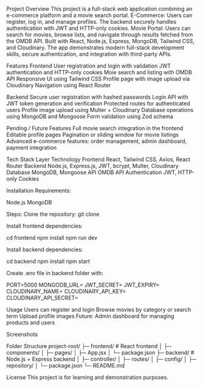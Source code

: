 Project Overview
This project is a full-stack web application combining an e-commerce platform and a movie search portal.
E-Commerce: Users can register, log in, and manage profiles. The backend securely handles authentication with JWT and HTTP-only cookies.
Movie Portal: Users can search for movies, browse lists, and navigate through results fetched from the OMDB API.
Built with React, Node.js, Express, MongoDB, Tailwind CSS, and Cloudinary.
The app demonstrates modern full-stack development skills, secure authentication, and integration with third-party APIs.


Features
Frontend
User registration and login with validation
JWT authentication and HTTP-only cookies
Moie search and listing with OMDB API
Responsive UI using Tailwind CSS
Profile page with image upload via Cloudinary
Navigation using React Router

Backend
Secure user registration with hashed passwords
Login API with JWT token generation and verification
Protected routes for authenticated users
Profile image upload using Multer + Cloudinary
Database operations using MongoDB and Mongoose
Form validation using Zod schema

Pending / Future Features
Full movie search integration in the frontend
Editable profile pages
Pagination or sliding window for movie listings
Advanced e-commerce features: order management, admin dashboard, payment integration

Tech Stack
Layer	Technology
Frontend	React, Tailwind CSS, Axios, React Router
Backend	Node.js, Express.js, JWT, bcrypt, Multer, Cloudinary
Database	MongoDB, Mongoose
API	OMDB API
Authentication	JWT, HTTP-only Cookies

Installation
Requirements:

Node.js
MongoDB

Steps:
Clone the repository:
git clone <repo-url>


Install frontend dependencies:

cd frontend
npm install
npm run dev


Install backend dependencies:

cd backend
npm install
npm start


Create .env file in backend folder with:

PORT=5000
MONGODB_URL=<your-mongo-url>
JWT_SECRET=<your-jwt-secret>
JWT_EXPIRY=<jwt-expiry-time>
CLOUDINARY_NAME=<cloudinary-name>
CLOUDINARY_API_KEY=<cloudinary-api-key>
CLOUDINARY_API_SECRET=<cloudinary-api-secret>

Usage
Users can register and login
Browse movies by category or search term
Upload profile images
Future: Admin dashboard for managing products and users

Screenshots







Folder Structure
project-root/
├─ frontend/       # React frontend
│  ├─ components/
│  ├─ pages/
│  ├─ App.jsx
│  └─ package.json
├─ backend/        # Node.js + Express backend
│  ├─ controller/
│  ├─ routes/
│  ├─ config/
│  ├─ repository/
│  └─ package.json
└─ README.md

License
This project is for learning and demonstration purposes.
